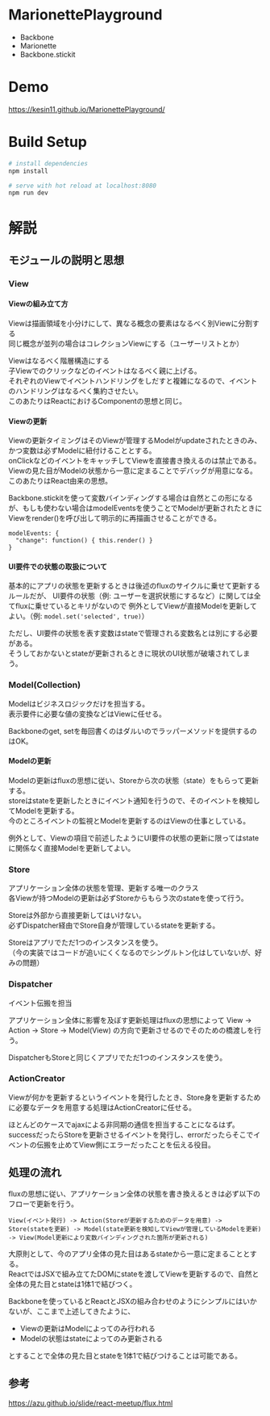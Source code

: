 # MarionettePlayground

- Backbone
- Marionette
- Backbone.stickit

# Demo
https://kesin11.github.io/MarionettePlayground/

# Build Setup

``` bash
# install dependencies
npm install

# serve with hot reload at localhost:8080
npm run dev
```

# 解説
## モジュールの説明と思想
### View
#### Viewの組み立て方
Viewは描画領域を小分けにして、異なる概念の要素はなるべく別Viewに分割する  
同じ概念が並列の場合はコレクションViewにする（ユーザーリストとか）

Viewはなるべく階層構造にする  
子Viewでのクリックなどのイベントはなるべく親に上げる。  
それぞれのViewでイベントハンドリングをしだすと複雑になるので、イベントのハンドリングはなるべく集約させたい。  
このあたりはReactにおけるComponentの思想と同じ。

#### Viewの更新
Viewの更新タイミングはそのViewが管理するModelがupdateされたときのみ、かつ変数は必ずModelに紐付けることとする。    
onClickなどのイベントをキャッチしてViewを直接書き換えるのは禁止である。  
Viewの見た目がModelの状態から一意に定まることでデバッグが用意になる。このあたりはReact由来の思想。

Backbone.stickitを使って変数バインディングする場合は自然とこの形になるが、もしも使わない場合はmodelEventsを使うことでModelが更新されたときにViewをrender()を呼び出して明示的に再描画させることができる。

```
modelEvents: {
  "change": function() { this.render() }
}
```

#### UI要件での状態の取扱について
基本的にアプリの状態を更新するときは後述のfluxのサイクルに乗せて更新するルールだが、
UI要件の状態（例: ユーザーを選択状態にするなど）に関しては全てfluxに乗せているとキリがないので 例外としてViewが直接Modelを更新してよい。（例: ```model.set('selected', true)```）

ただし、UI要件の状態を表す変数はstateで管理される変数名とは別にする必要がある。  
そうしておかないとstateが更新されるときに現状のUI状態が破壊されてしまう。

### Model(Collection)
Modelはビジネスロジックだけを担当する。  
表示要件に必要な値の変換などはViewに任せる。

Backboneのget, setを毎回書くのはダルいのでラッパーメソッドを提供するのはOK。

#### Modelの更新
Modelの更新はfluxの思想に従い、Storeから次の状態（state）をもらって更新する。  
storeはstateを更新したときにイベント通知を行うので、そのイベントを検知してModelを更新する。  
今のところイベントの監視とModelを更新するのはViewの仕事としている。

例外として、Viewの項目で前述したようにUI要件の状態の更新に限ってはstateに関係なく直接Modelを更新してよい。

### Store
アプリケーション全体の状態を管理、更新する唯一のクラス  
各Viewが持つModelの更新は必ずStoreからもらう次のstateを使って行う。

Storeは外部から直接更新してはいけない。  
必ずDispatcher経由でStore自身が管理しているstateを更新する。

Storeはアプリでただ1つのインスタンスを使う。  
（今の実装ではコードが追いにくくなるのでシングルトン化はしていないが、好みの問題）

### Dispatcher
イベント伝搬を担当

アプリケーション全体に影響を及ぼす更新処理はfluxの思想によって View -> Action -> Store -> Model(View) の方向で更新させるのでそのための橋渡しを行う。

DispatcherもStoreと同じくアプリでただ1つのインスタンスを使う。

### ActionCreator
Viewが何かを更新するというイベントを発行したとき、Store身を更新するために必要なデータを用意する処理はActionCreatorに任せる。

ほとんどのケースでajaxによる非同期の通信を担当することになるはず。  
successだったらStoreを更新させるイベントを発行し、errorだったらそこでイベントの伝搬を止めてView側にエラーだったことを伝える役目。

## 処理の流れ
fluxの思想に従い、アプリケーション全体の状態を書き換えるときは必ず以下のフローで更新を行う。

```
View(イベント発行) -> Action(Storeが更新するためのデータを用意) -> Store(stateを更新) -> Model(state更新を検知してViewが管理しているModelを更新) -> View(Model更新により変数バインディングされた箇所が更新される)
```

大原則として、今のアプリ全体の見た目はあるstateから一意に定まることとする。  
ReactではJSXで組み立てたDOMにstateを渡してViewを更新するので、自然と全体の見た目とstateは1体1で結びつく。

Backboneを使っているとReactとJSXの組み合わせのようにシンプルにはいかないが、ここまで上述してきたように、

- Viewの更新はModelによってのみ行われる
- Modelの状態はstateによってのみ更新される

とすることで全体の見た目とstateを1体1で結びつけることは可能である。

## 参考
https://azu.github.io/slide/react-meetup/flux.html
